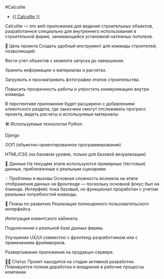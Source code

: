 #Calculite

<ul>
    <li><a href="{{ [post.url](https://github.com/SheTatsiana/calculite) }}">{{ Calculite }}</a></li>
</ul>

Calculite — это веб-приложение для ведения строительных объектов, разработанное специально для внутреннего использования в строительной фирме, занимающейся установкой натяжных потолков.

📌 Цель проекта
Создать удобный инструмент для команды строителей, позволяющий:

Вести учет объектов с момента запуска до завершения.

Хранить информацию о материалах и расчетах.

Загружать и просматривать фотографии этапов строительства.

Повысить прозрачность работы и упростить коммуникацию внутри команды.

В перспективе приложение будет расширено с добавлением клиентского раздела, где заказчики смогут отслеживать прогресс проекта, видеть расчеты и используемые материалы.

🛠 Используемые технологии
Python

Django

ООП (объектно-ориентированное программирование)

HTML/CSS (на базовом уровне, только для базовой визуализации)

📂 Данные
На текущем этапе используются примерные (тестовые) данные, приближенные к реальным сценариям.

💡 Проблемы и вызовы
Основная сложность возникла на этапе отображения данных на фронтенде — поскольку основной фокус был на бэкенде. Интерфейс пока базовый, но функционал проработан с учетом реальных потребностей команды.

🔧 Планы по развитию
Реализация полноценного пользовательского интерфейса.

Интеграция клиентского кабинета.

Подключение к реальной базе данных фирмы.

Улучшение UX/UI совместно с фронтенд-разработчиком или с применением фреймворков.

Развертывание приложения на продакшн-сервере.

👩‍💻 Статус
Проект находится на стадии активной разработки. Планируется полная доработка и внедрение в рабочие процессы компании.

